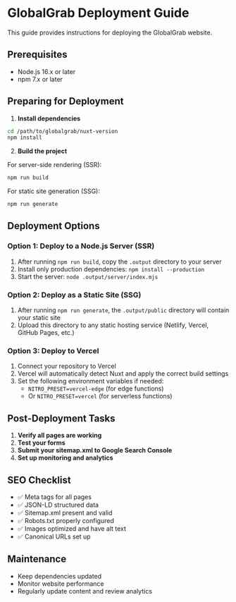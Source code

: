 # GlobalGrab Deployment Guide

This guide provides instructions for deploying the GlobalGrab website.

## Prerequisites

- Node.js 16.x or later
- npm 7.x or later

## Preparing for Deployment

1. **Install dependencies**

```bash
cd /path/to/globalgrab/nuxt-version
npm install
```

2. **Build the project**

For server-side rendering (SSR):
```bash
npm run build
```

For static site generation (SSG):
```bash
npm run generate
```

## Deployment Options

### Option 1: Deploy to a Node.js Server (SSR)

1. After running `npm run build`, copy the `.output` directory to your server
2. Install only production dependencies: `npm install --production`
3. Start the server: `node .output/server/index.mjs`

### Option 2: Deploy as a Static Site (SSG)

1. After running `npm run generate`, the `.output/public` directory will contain your static site
2. Upload this directory to any static hosting service (Netlify, Vercel, GitHub Pages, etc.)

### Option 3: Deploy to Vercel

1. Connect your repository to Vercel
2. Vercel will automatically detect Nuxt and apply the correct build settings
3. Set the following environment variables if needed:
   - `NITRO_PRESET=vercel-edge` (for edge functions)
   - Or `NITRO_PRESET=vercel` (for serverless functions)

## Post-Deployment Tasks

1. **Verify all pages are working**
2. **Test your forms**
3. **Submit your sitemap.xml to Google Search Console**
4. **Set up monitoring and analytics**

## SEO Checklist

- ✅ Meta tags for all pages
- ✅ JSON-LD structured data
- ✅ Sitemap.xml present and valid
- ✅ Robots.txt properly configured
- ✅ Images optimized and have alt text
- ✅ Canonical URLs set up

## Maintenance

- Keep dependencies updated
- Monitor website performance
- Regularly update content and review analytics

